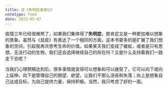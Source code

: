 ```yaml
---
title: 读《失明症漫游记》
notetype: feed
date: 2023-05-07
---
```


疫情三年已经很难熬了，如果我们集体得了**失明症**，那肯定又是一种更加难以想象的景象。虽然与《鼠疫》有表达了一个相同的方面，这本书更多的是扩展了我们想象的空间，引起我再次思考生命的价值。如果某天我们变成了蝼蚁，或者是只有思想、无法行动的生物，我们还会选择继续自己的存在吗？又是什么支持着我们一路走下去呢？

当我们心理预期达到后，很多事情就变得可以想象和可以接受了，它可以向下或向上延伸，向下是管理自己的期望、欲望，让我们不那么沮丧和失落；向上是想象自己达成目标，为自己提供力量，保持积极。当然，我只考虑了好的一面。